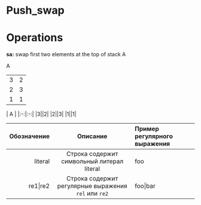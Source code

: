 # Push_swap

# Operations

**sa:** swap first two elements at the top of stack A
<table>
      <tr>  A  </tr>
      <tr> <td>3</td> <td>2</td> </tr>
      <tr> <td>2</td> <td>3</td> </tr>
      <tr> <td>1</td> <td>1</td> </tr>
</table>
|  A    |
|:-:|:-:|
|3||2|
|2||3|
|1||1|

| Обозначение | Описание | Пример регулярного выражения|
|----:|:----:|:----------|
| literal | Строка содержит символьный литерал literal | foo |
| re1&#124;re2 | Строка содержит регулярные выражения `rel` или `re2` | foo&#124;bar |
